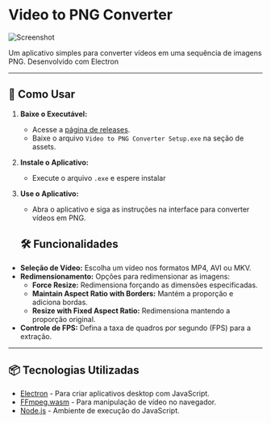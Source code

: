 # Video to PNG Converter

![Screenshot](https://media.discordapp.net/attachments/1240055891697340587/1352380339301126195/2FN56gw.png?ex=67ddcdd6&is=67dc7c56&hm=d4af28a68c3742ae0eec0566f0117ad6abb93c33b48b5f68677defc21cef09c6&=&format=webp&quality=lossless&width=1099&height=552) <!-- Adicione uma captura de tela do seu aplicativo -->

Um aplicativo simples para converter vídeos em uma sequência de imagens PNG. Desenvolvido com Electron

---

## 🚀 Como Usar
 
1. **Baixe o Executável:**
   - Acesse a [página de releases](https://github.com/lefante/video-to-png-JS/releases).
   - Baixe o arquivo `Video to PNG Converter Setup.exe` na seção de assets.

2. **Instale o Aplicativo:**
   - Execute o arquivo `.exe` e espere instalar

3. **Use o Aplicativo:**
   - Abra o aplicativo e siga as instruções na interface para converter vídeos em PNG.

   ## 🛠️ Funcionalidades

- **Seleção de Vídeo:** Escolha um vídeo nos formatos MP4, AVI ou MKV.
- **Redimensionamento:** Opções para redimensionar as imagens:
  - **Force Resize:** Redimensiona forçando as dimensões especificadas.
  - **Maintain Aspect Ratio with Borders:** Mantém a proporção e adiciona bordas.
  - **Resize with Fixed Aspect Ratio:** Redimensiona mantendo a proporção original.
- **Controle de FPS:** Defina a taxa de quadros por segundo (FPS) para a extração.

---

## 📦 Tecnologias Utilizadas

- [Electron](https://www.electronjs.org/) - Para criar aplicativos desktop com JavaScript.
- [FFmpeg.wasm](https://ffmpegwasm.netlify.app/) - Para manipulação de vídeo no navegador.
- [Node.js](https://nodejs.org/) - Ambiente de execução do JavaScript.